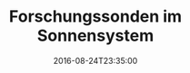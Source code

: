 ---
date: '2016-08-24T23:35:00'
talk_date: '1989-04-18T19:30:00'
talk_speakers:
  speaker1:
    name: Reinhold G. Frey, Bad Kreuznach
title: 'Forschungssonden im Sonnensystem'
---